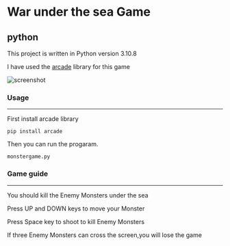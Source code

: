 # War under the sea Game







## python

This project is written in Python version 3.10.8

I have used the [arcade](https://api.arcade.academy/en/latest/) library for this game

![screenshot](my-project\session14\mo.png)


### **Usage**
---

First install arcade library
 ```
pip install arcade
 ```
 Then you can run the progaram.
  ```
monstergame.py
   ```

   

### **Game guide**
---
You should kill the Enemy Monsters under the sea

Press UP and DOWN keys to move your Monster

Press Space key to shoot to kill Enemy Monsters

If three Enemy Monsters can cross the screen,you will lose the game 






